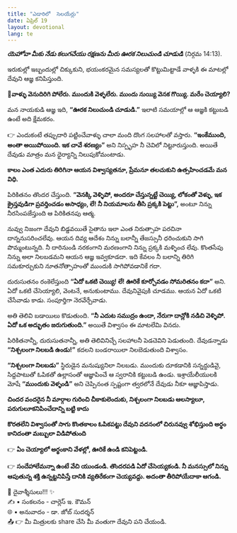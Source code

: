 ```yaml
---
title: "ఎడారిలో  సెలయేర్లు"
date: ఏప్రిల్ 19
layout: devotional
lang: te
---
```



***యెహోవా మీకు నేడు కలుగచేయు రక్షణను మీరు ఊరక నిలుచుండి చూడుడి*** (నిర్గమ 14:13).

ఇరుకుల్లో ఇబ్బందుల్లో చిక్కుకుని, భయంకరమైన సమస్యలతో కొట్టుమిట్టాడే వాళ్ళకి ఈ మాటల్లో దేవుని ఆజ్ఞ కనిపిస్తుంది. 

**📖వాళ్ళు వెనుదిరిగి పోలేరు. ముందుకి వెళ్ళలేరు. ముందు నుయ్యి వెనక గొయ్యి. మరేం చెయ్యాలి?**

మన నాయకుడి ఆజ్ఞ ఇది, **“ఊరక నిలుచుండి చూడుడి.”** ఇలాటి సమయాల్లో ఆ ఆజ్ఞకి కట్టుబడి ఉంటే అది క్షేమకరం.

👉 ఎందుకంటే తప్పుదారి పట్టించేవాళ్ళు చాలా మంది దొంగ సలహాలతో వస్తారు. **“ఇంకేముంది, అంతా అయిపోయింది. ఇక చావే శరణ్యం”** అని నిస్పృహ నీ చెవిలో నిట్టూరుస్తుంది. అయితే దేవుడు మాత్రం మన ధైర్యాన్ని నిలుపుకోమంటాడు. 

**కాలం ఎంత ఎదురు తిరిగినా ఆయన విశ్వాస్యతనూ, ప్రేమనూ తలచుకుని ఉత్సహించడమే మన విధి.**

పిరికితనం తొందర చేస్తుంది. **“వెనక్కి వెళ్ళిపో, అందరూ చేస్తున్నట్టే చెయ్యి, లోకంతో వెళ్ళు, ఇక క్రైస్తవుడిగా ప్రవర్తించడం అసాధ్యం, లే! నీ నియమాలను తీసి ప్రక్కకి పెట్టు”,** అంటూ నిన్ను నీరసింపజేస్తుంది ఆ పిరికితనపు ఆత్మ. 

నువ్వు నిజంగా దేవుని బిడ్డవయితే సైతాను ఇలా ఎంత నిరుత్సాహ పరచినా దాన్ననుసరించలేవు. ఆయన దివ్య ఆదేశం నిన్ను బలాన్నీ తేజస్సునీ ధరించుకుని సాగి పొమ్మంటున్నది. నీ దారినుండి నరకంగాని మరణంగాని నిన్ను ప్రక్కకి మళ్ళించ లేవు. కొంతసేపు నిన్ను అలా నిలబడమని ఆయన ఆజ్ఞ ఇవ్వకూడదా. ఇది కేవలం నీ బలాన్ని తిరిగి సమకూర్చుకుని నూతనోత్సాహంతో ముందుకి సాగిపోవడానికే గదా.

దురుసుతనం రంకెలేస్తుంది **“ఏదో ఒకటి చెయ్యి! లే! ఊరికే కూర్చోవడం సోమరితనం కదా”** అని. ఏదో ఒకటి చేసెయ్యాలి, వెంటనే, అనుకుంటాము. దేవునివైపుకి చూడము. ఆయన ఏదో ఒకటి చేసేవాడు కాడు. సంపూర్తిగా నెరవేర్చేవాడు.

అతి తెలివి బడాయిలు కొడుతుంది. **“నీ ఎదుట సముద్రం ఉందా, నేరుగా దాన్లోకి నడిచి వెళ్ళిపో. ఏదో ఒక అద్భుతం జరుగుతుంది.”** అయితే విశ్వాసం ఈ మాటలేమి వినదు. 

పిరికితనాన్నీ, దురుసుతనాన్నీ, అతి తెలివినిచ్చే సలహాలనీ పెడచెవిని పెడుతుంది. దేవుడన్నాడు **“నిశ్చలంగా నిలబడి ఉండు!”** కదలని బండరాయిలా నిలబెడుతుంది విశ్వాసం.

**“నిశ్చలంగా నిలబడు”** స్థిరుడైన మనుష్యునిలా నిలబడు. ముందుకు దూకడానికి సన్నద్ధుడివై, సిద్దపాటుతో ఓపికతో ఉల్లాసంతో ఆజ్ఞాపించే ఆ స్వరానికి కట్టుబడి ఉండు. ఇశ్రాయేలీయులకి మోషే **“ముందుకు వెళ్ళండి”** అని చెప్పినంత స్పష్టంగా త్వరలోనే దేవుడు నీకూ ఆజ్ఞాపిస్తాడు.

**చిందర వందరైన నీ మార్గాల గురించి చీకాకులెందుకు, నిశ్చలంగా నిలబడు ఆలస్యాలూ, పరుగులూకనిపించేదాన్ని బట్టి కాదు**

**కొరతలేని విశ్వాసంతో సాగు కొంతకాలం ఓపికపట్టు దేవుని వదనంలో చిరునవ్వు శోభిస్తుంది అర్థం కానిదంతా మబ్బులా విడిపోతుంది**
 
👉 **ఏం చెయ్యాలో అర్థంకాని వేళల్లో, ఊరికే ఉండి కనిపెట్టండి.**

👉 **సందేహాలేమన్నా ఉంటే వేచి యుండండి. తొందరపడి ఏదో చేసెయ్యకండి. నీ మనస్సులో నిన్ను ఆపుతున్న శక్తి ఉన్నట్టనిపిస్తే దానికి వ్యతిరేకంగా చెయ్యవద్దు. అదంతా తీరిపోయేదాకా ఆగండి.**

<div class="blessing">🙏 <span class="bless-text">దైవాశ్శీసులు!!!</span> ✨</div>

<div class="credit">✍️ <span class="credit-text">▪ సంకలనం - చార్లెస్ ఇ. కౌమన్</span></div>
<div class="credit">🌐 <span class="credit-text">▪ అనువాదం - డా. జోబ్ సుదర్శన్</span></div>


<div class="share">📤 👉 <span class="share-text">మీ మిత్రులకు share చేసి మీ వంతుగా దేవుని పని చేయండి.</span></div>
